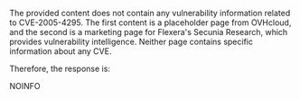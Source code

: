 The provided content does not contain any vulnerability information related to CVE-2005-4295. The first content is a placeholder page from OVHcloud, and the second is a marketing page for Flexera's Secunia Research, which provides vulnerability intelligence. Neither page contains specific information about any CVE.

Therefore, the response is:

NOINFO